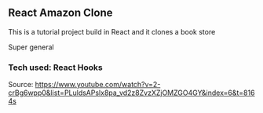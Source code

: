 ## React Amazon Clone
This is a tutorial project build in React and it clones a book store

Super general

### Tech used: React Hooks

Source: https://www.youtube.com/watch?v=2-crBg6wpp0&list=PLuldsAPslx8pa_vd2z8ZvzXZjOMZGO4GY&index=6&t=8164s
